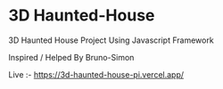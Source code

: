# 3D Haunted-House

3D Haunted House Project Using Javascript Framework 

Inspired / Helped By Bruno-Simon

Live :- https://3d-haunted-house-pi.vercel.app/
